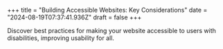 +++
title = "Building Accessible Websites: Key Considerations"
date = "2024-08-19T07:37:41.936Z"
draft = false
+++

  Discover best practices for making your website accessible to users with disabilities, improving usability for all.
        